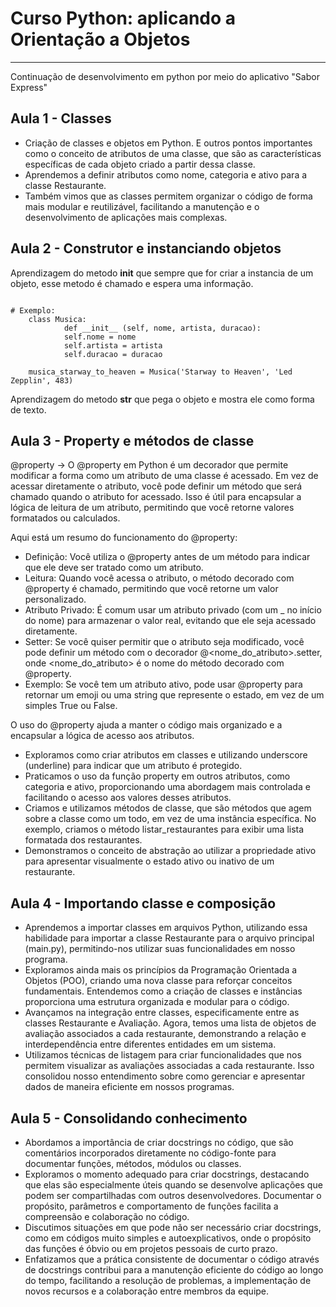 # Curso Python: aplicando a Orientação a Objetos
---

Continuação de desenvolvimento em python por meio do aplicativo "Sabor Express"

## Aula 1 - Classes

* Criação de classes e objetos em Python. E outros pontos importantes como o conceito de atributos de uma classe, que são as características específicas de cada objeto criado a partir dessa classe.
* Aprendemos a definir atributos como nome, categoria e ativo para a classe Restaurante.
* Também vimos que as classes permitem organizar o código de forma mais modular e reutilizável, facilitando a manutenção e o desenvolvimento de aplicações mais complexas.

## Aula 2 - Construtor e instanciando objetos

Aprendizagem do metodo __init__ que sempre que for criar a instancia de um objeto, esse metodo é chamado e espera uma informação.

```

# Exemplo:
    class Musica:
            def __init__ (self, nome, artista, duracao):
            self.nome = nome
            self.artista = artista
            self.duracao = duracao

    musica_starway_to_heaven = Musica('Starway to Heaven', 'Led Zepplin', 483)
```

Aprendizagem do metodo __str__ que pega o objeto e mostra ele como forma de texto.

## Aula 3 - Property e métodos de classe
@property -> O @property em Python é um decorador que permite modificar a forma como um atributo de uma classe é acessado. Em vez de acessar diretamente o atributo, você pode definir um método que será chamado quando o atributo for acessado. Isso é útil para encapsular a lógica de leitura de um atributo, permitindo que você retorne valores formatados ou calculados.

Aqui está um resumo do funcionamento do @property:

* Definição: Você utiliza o @property antes de um método para indicar que ele deve ser tratado como um atributo.
* Leitura: Quando você acessa o atributo, o método decorado com @property é chamado, permitindo que você retorne um valor personalizado.
* Atributo Privado: É comum usar um atributo privado (com um _ no início do nome) para armazenar o valor real, evitando que ele seja acessado diretamente.
* Setter: Se você quiser permitir que o atributo seja modificado, você pode definir um método com o decorador @<nome_do_atributo>.setter, onde <nome_do_atributo> é o nome do método decorado com @property.
* Exemplo: Se você tem um atributo ativo, pode usar @property para retornar um emoji ou uma string que represente o estado, em vez de um simples True ou False.

O uso do @property ajuda a manter o código mais organizado e a encapsular a lógica de acesso aos atributos.

* Exploramos como criar atributos em classes e utilizando underscore (underline) para indicar que um atributo é protegido.
* Praticamos o uso da função property em outros atributos, como categoria e ativo, proporcionando uma abordagem mais controlada e facilitando o acesso aos valores desses atributos.
* Criamos e utilizamos métodos de classe, que são métodos que agem sobre a classe como um todo, em vez de uma instância específica. No exemplo, criamos o método listar_restaurantes para exibir uma lista formatada dos restaurantes.
* Demonstramos o conceito de abstração ao utilizar a propriedade ativo para apresentar visualmente o estado ativo ou inativo de um restaurante.

## Aula 4 - Importando classe e composição
* Aprendemos a importar classes em arquivos Python, utilizando essa habilidade para importar a classe Restaurante para o arquivo principal (main.py), permitindo-nos utilizar suas funcionalidades em nosso programa.
* Exploramos ainda mais os princípios da Programação Orientada a Objetos (POO), criando uma nova classe para reforçar conceitos fundamentais. Entendemos como a criação de classes e instâncias proporciona uma estrutura organizada e modular para o código.
* Avançamos na integração entre classes, especificamente entre as classes Restaurante e Avaliação. Agora, temos uma lista de objetos de avaliação associados a cada restaurante, demonstrando a relação e interdependência entre diferentes entidades em um sistema.
* Utilizamos técnicas de listagem para criar funcionalidades que nos permitem visualizar as avaliações associadas a cada restaurante. Isso consolidou nosso entendimento sobre como gerenciar e apresentar dados de maneira eficiente em nossos programas.

## Aula 5 - Consolidando conhecimento
* Abordamos a importância de criar docstrings no código, que são comentários incorporados diretamente no código-fonte para documentar funções, métodos, módulos ou classes.
* Exploramos o momento adequado para criar docstrings, destacando que elas são especialmente úteis quando se desenvolve aplicações que podem ser compartilhadas com outros desenvolvedores. Documentar o propósito, parâmetros e comportamento de funções facilita a compreensão e colaboração no código.
* Discutimos situações em que pode não ser necessário criar docstrings, como em códigos muito simples e autoexplicativos, onde o propósito das funções é óbvio ou em projetos pessoais de curto prazo.
* Enfatizamos que a prática consistente de documentar o código através de docstrings contribui para a manutenção eficiente do código ao longo do tempo, facilitando a resolução de problemas, a implementação de novos recursos e a colaboração entre membros da equipe.